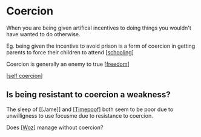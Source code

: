 # Coercion

When you are being given artifical incentives to doing things you wouldn't have wanted to do otherwise.

Eg. being given the incentive to avoid prison is a form of coercion in getting parents to force their children to attend [[schooling]]

Coercion is generally an enemy to true [[freedom]]

[[self coercion]]



## Is being resistant to coercion a weakness?
The sleep of [[Jame]] and [[Timepoof]] both seem to be poor due to unwilligness to use focusme due to resistance to coercion.

Does [[Woz]] manage without coercion?


[//begin]: # "Autogenerated link references for markdown compatibility"
[schooling]: Schooling "Schooling"
[freedom]: freedom "Freedom"
[self coercion]: self-coercion "Self Coercion"
[Timepoof]: Timepoof "Timepoof"
[Woz]: Woz "Woz"
[//end]: # "Autogenerated link references"

